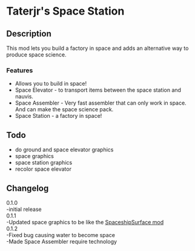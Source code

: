 # Taterjr's Space Station

## Description
This mod lets you build a factory in space and adds an alternative way to produce space science.  
### Features
- Allows you to build in space!  
	<!--image/gif of space factory-->
- Space Elevator - to transport items between the space station and nauvis.  
	<!--image/gif of space elevator-->
- Space Assembler - Very fast assembler that can only work in space. And can make the space science pack.  
	<!--image/gif of space assembler-->
- Space Station - a factory in space!  
	<!--image/gif of space factory-->
## Todo
- do ground and space elevator graphics
- space graphics
- space station graphics
- recolor space elevator

## Changelog
0.1.0  
-initial release  
0.1.1  
-Updated space graphics to be like the [SpaceshipSurface mod](https://mods.factorio.com/mod/SpaceshipSurface)  
0.1.2  
-Fixed bug causing water to become space  
-Made Space Assembler require technology  
